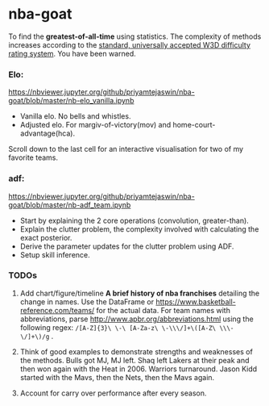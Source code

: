 # nba-goat

To find the **greatest-of-all-time** using statistics. The complexity of methods increases according to the [standard, universally accepted W3D difficulty rating system](http://agentpalmer.com/wp-content/uploads/2014/10/Setting-your-Wolfenstein-3D-Difficulty-Level.jpg). You have been warned.

### Elo:
https://nbviewer.jupyter.org/github/priyamtejaswin/nba-goat/blob/master/nb-elo_vanilla.ipynb
- Vanilla elo. No bells and whistles.
- Adjusted elo. For margiv-of-victory(mov) and home-court-advantage(hca).

Scroll down to the last cell for an interactive visualisation for two of my favorite teams.

### adf:
https://nbviewer.jupyter.org/github/priyamtejaswin/nba-goat/blob/master/nb-adf_team.ipynb
- Start by explaining the 2 core operations (convolution, greater-than).
- Explain the clutter problem, the complexity involved with calculating the exact posterior.
- Derive the parameter updates for the clutter problem using ADF.
- Setup skill inference.

### TODOs

1. Add chart/figure/timeline **A brief history of nba franchises** detailing the change in names. Use the DataFrame or https://www.basketball-reference.com/teams/ for the actual data. For team names with abbreviations, parse http://www.apbr.org/abbreviations.html using the following regex: `/[A-Z]{3}\ \-\ [A-Za-z\ \-\\\/]+\([A-Z\ \\\-\/]+\)/g` .

2. Think of good examples to demonstrate strengths and weaknesses of the methods. Bulls got MJ, MJ left. Shaq left Lakers at their peak and then won again with the Heat in 2006. Warriors turnaround. Jason Kidd started with the Mavs, then the Nets, then the Mavs again.

3. Account for carry over performance after every season.
